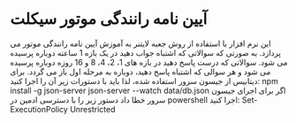 # آیین نامه رانندگی موتور سیکلت

این نرم افزار با استفاده از روش جعبه لایتنر به آموزش آیین نامه رانندگی موتور می پردازد. به صورتی که سوالاتی که اشتباه جواب دهید در یک بازه 1 ساعته دوباره پرسیده می شود. سوالاتی که درست پاسخ دهید در بازه های 1، 2، 4، 8 و 16 روزه دوباره پرسیده می شود و هر سوالی که اشتباه پاسخ دهید، دوباره به مرحله اول باز می گردد.
برای دیتابیس از جیسون سرور استفاده شده، لذا باید با دستورات زیر آن را اجرا کنید:
npm install -g json-server
json-server --watch data/db.json
اگر برای اجرای جیسون سرور خطا داد دستور زیر را با دسترسی ادمین در powershell اجرا کنید:
Set-ExecutionPolicy Unrestricted
